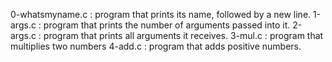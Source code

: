 0-whatsmyname.c : program that prints its name, followed by a new line.
1-args.c : program that prints the number of arguments passed into it.
2-args.c : program that prints all arguments it receives.
3-mul.c : program that multiplies two numbers
4-add.c : program that adds positive numbers.
